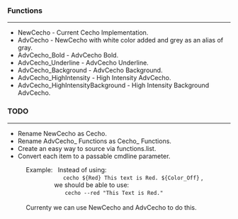 ### Functions
<hr>
<ul>
    <li> NewCecho - Current Cecho Implementation. </li>
    <li> AdvCecho - NewCecho with white color added and grey as an alias of gray. </li>
    <li> AdvCecho_Bold - AdvCecho Bold. </li>
    <li> AdvCecho_Underline - AdvCecho Underline. </li>
    <li> AdvCecho_Background - AdvCecho Background. </li>
    <li> AdvCecho_HighIntensity - High Intensity AdvCecho. </li>
    <li> AdvCecho_HighIntensityBackground - High Intensity Background AdvCecho. </li>
</ul>

### TODO
<hr>

<ul>

<li> Rename NewCecho as Cecho. </li>
<li> Rename AdvCecho_ Functions as Cecho_ Functions. </li>
<li> Create an easy way to source via functions.list. </li>
<li> Convert each item to a passable cmdline parameter.

&emsp; Example: &nbsp; Instead of using:
<br>
&emsp;&emsp;&emsp;&emsp;&emsp;&emsp;&emsp; ``` cecho ${Red} This text is Red. ${Color_Off} ``` ,
<br> &emsp;&emsp;&emsp;&emsp;&emsp;&nbsp;&nbsp; we should be able to use:
<br>
&emsp;&emsp;&emsp;&emsp;&emsp;&emsp;&emsp;&nbsp; ``` cecho --red "This Text is Red." ```
<br>
<br>
    &emsp; Currenty we can use NewCecho and AdvCecho to do this.
</li>
